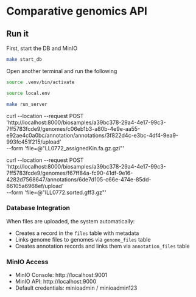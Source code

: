 # Comparative genomics API

## Run it

First, start the DB and MinIO

```sh
make start_db
```

Open another terminal and run the following

```sh
source .venv/bin/activate
```

```sh
source local.env
```

```sh
make run_server
```

curl --location --request POST 'http://localhost:8000/biosamples/a39bc378-29a4-4e17-99c3-7ff5783fcde9/genomes/c06eb1b3-a80b-4e9e-aa55-e92ae4c0a0bc/annotation/annotations/3f822d4c-e3bc-4df4-9ea9-993fc451f215/upload' \
--form 'file=@"LL0772_assignedKin.fa.gz.gzi"'


curl --location --request POST 'http://localhost:8000/biosamples/a39bc378-29a4-4e17-99c3-7ff5783fcde9/genomes/f67ff84a-fc90-41df-9e16-4282d7568647/annotations/6de7d105-c66e-474e-85dd-86105a6968ef/upload' \
--form 'file=@"ILL0772.sorted.gff3.gz"'

### Database Integration

When files are uploaded, the system automatically:

- Creates a record in the `files` table with metadata
- Links genome files to genomes via `genome_files` table
- Creates annotation records and links them via `annotation_files` table

### MinIO Access

- MinIO Console: http://localhost:9001
- MinIO API: http://localhost:9000
- Default credentials: minioadmin / minioadmin123
